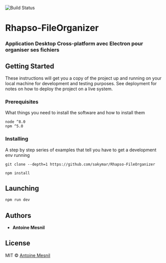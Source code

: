 

![Build Status](https://travis-ci.com/sakymar/projetM2lemans.svg?token=nQfpSL4pPEpr1o7eKCCK&branch=master)

# Rhapso-FileOrganizer

### Application Desktop Cross-platform avec Electron pour organiser ses fichiers 


## Getting Started

These instructions will get you a copy of the project up and running on your local machine for development and testing purposes. See deployment for notes on how to deploy the project on a live system.

### Prerequisites

What things you need to install the software and how to install them

```
node ^8.0
npm ^5.0
```

### Installing

A step by step series of examples that tell you have to get a development env running


```
git clone --depth=1 https://github.com/sakymar/Rhapso-FileOrganizer
```

```
npm install
```

## Launching

```bash
npm run dev
```

## Authors

* **Antoine Mesnil** 

## License
MIT © [Antoine Mesnil](https://github.com/sakymar)




